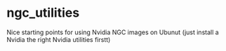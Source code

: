 # ngc_utilities
Nice starting points for using Nvidia NGC images on Ubunut (just install a Nvidia the right Nvidia utilities firstt)
